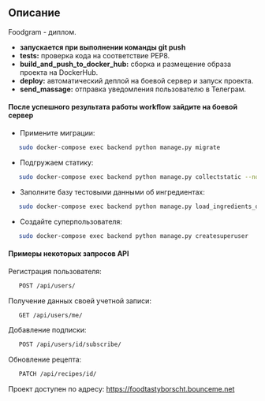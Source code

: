 ## Описание
Foodgram - диплом.


- **запускается при выполнении команды git push**
- **tests:** проверка кода на соответствие PEP8.
- **build_and_push_to_docker_hub:** сборка и размещение образа проекта на DockerHub.
- **deploy:** автоматический деплой на боевой сервер и запуск проекта.
- **send_massage:** отправка уведомления пользователю в Телеграм.

#### После успешного результата работы workflow зайдите на боевой сервер

- Примените миграции:

```bash
   sudo docker-compose exec backend python manage.py migrate
```

- Подгружаем статику:

```bash
   sudo docker-compose exec backend python manage.py collectstatic --no-input
```

- Заполните базу тестовыми данными об ингредиентах:

```bash
   sudo docker-compose exec backend python manage.py load_ingredients_data
```

- Создайте суперпользователя:

```bash
   sudo docker-compose exec backend python manage.py createsuperuser
```

#### Примеры некоторых запросов API

Регистрация пользователя:

```bash
   POST /api/users/
```

Получение данных своей учетной записи:

```bash
   GET /api/users/me/ 
```

Добавление подписки:

```bash
   POST /api/users/id/subscribe/
```

Обновление рецепта:
  
```bash
   PATCH /api/recipes/id/
```


Проект доступен по адресу: <https://foodtastyborscht.bounceme.net>
